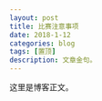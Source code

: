 ```yaml
---
layout: post
title: 比赛注意事项
date: 2018-1-12
categories: blog
tags: [置顶]
description: 文章金句。
---
```


这里是博客正文。




